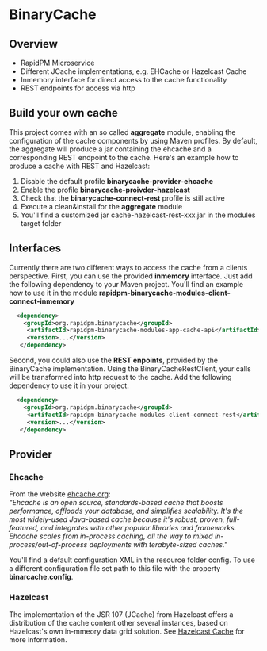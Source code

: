 # BinaryCache

## Overview
 - RapidPM Microservice
 - Different JCache implementations, e.g. EHCache or Hazelcast Cache
 - Inmemory interface for direct access to the cache functionality 
 - REST endpoints for access via http

## Build your own cache
This project comes with an so called **aggregate** module, enabling the configuration of the cache components 
by using Maven profiles. By default, the aggregate will produce a jar containing the ehcache and a corresponding REST endpoint to the cache. 
Here's an example how to produce a cache with REST and Hazelcast:
1. Disable the default profile **binarycache-provider-ehcache**
2. Enable the profile **binarycache-proivder-hazelcast**
3. Check that the **binarycache-connect-rest** profile is still active
4. Execute a clean&install for the **aggregate** module  
5. You'll find a customized jar cache-hazelcast-rest-xxx.jar in the modules target folder

## Interfaces
Currently there are two different ways to access the cache from a clients perspective.
First, you can use the provided **inmemory** interface. Just add the following dependency to your Maven project.
You'll find an example how to use it in the module **rapidpm-binarycache-modules-client-connect-inmemory** 

```xml
  <dependency>
    <groupId>org.rapidpm.binarycache</groupId>
     <artifactId>rapidpm-binarycache-modules-app-cache-api</artifactId>
     <version>...</version>
   </dependency>
```

Second, you could also use the **REST enpoints**, provided by the BinaryCache implementation. 
Using the BinaryCacheRestClient, your calls will be transformed into http request to the cache.
Add the following dependency to use it in your project.

```xml
  <dependency>
    <groupId>org.rapidpm.binarycache</groupId>
     <artifactId>rapidpm-binarycache-modules-client-connect-rest</artifactId>
     <version>...</version>
   </dependency>
```
 
## Provider
### Ehcache
From the website [ehcache.org](http://www.ehcache.org/):  
*"Ehcache is an open source, standards-based cache that boosts performance, offloads your database, and simplifies scalability. It's the most widely-used Java-based cache because it's robust, proven, full-featured, and integrates with other popular libraries and frameworks. Ehcache scales from in-process caching, all the way to mixed in-process/out-of-process deployments with terabyte-sized caches."*
  
You'll find a default configuration XML in the resource folder config. To use a different configuration file set path to this file with the property **binarcache.config**.

### Hazelcast
The implementation of the JSR 107 (JCache) from Hazelcast offers a distribution of the cache content other several instances, based on Hazelcast's own in-mmeory data grid solution. See [Hazelcast Cache](https://hazelcast.com/use-cases/caching/jcache-provider/) for more information.